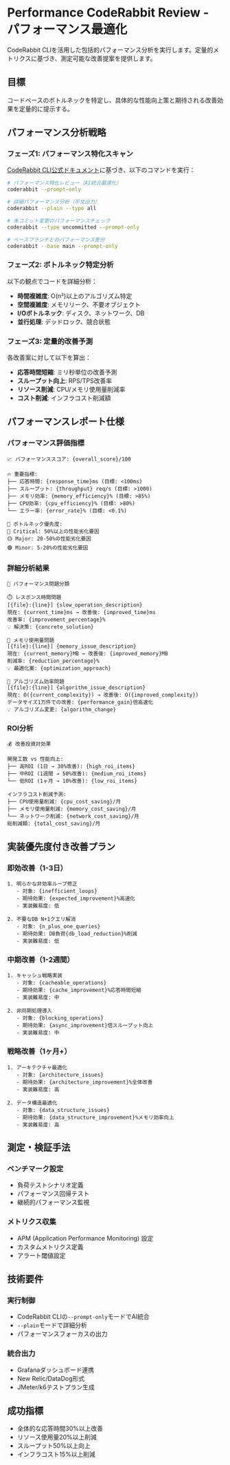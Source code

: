 # Performance CodeRabbit Review - パフォーマンス最適化

CodeRabbit CLIを活用した包括的パフォーマンス分析を実行します。定量的メトリクスに基づき、測定可能な改善提案を提供します。

## 目標
コードベースのボトルネックを特定し、具体的な性能向上策と期待される改善効果を定量的に提示する。

## パフォーマンス分析戦略

### フェーズ1: パフォーマンス特化スキャン
[CodeRabbit CLI公式ドキュメント](https://docs.coderabbit.ai/cli/overview)に基づき、以下のコマンドを実行：

```bash
# パフォーマンス特化レビュー（AI統合最適化）
coderabbit --prompt-only

# 詳細パフォーマンス分析（平文出力）
coderabbit --plain --type all

# 未コミット変更のパフォーマンスチェック
coderabbit --type uncommitted --prompt-only

# ベースブランチとのパフォーマンス差分
coderabbit --base main --prompt-only
```

### フェーズ2: ボトルネック特定分析
以下の観点でコードを詳細分析：
- **時間複雑度**: O(n²)以上のアルゴリズム特定
- **空間複雑度**: メモリリーク、不要オブジェクト
- **I/Oボトルネック**: ディスク、ネットワーク、DB
- **並行処理**: デッドロック、競合状態

### フェーズ3: 定量的改善予測
各改善案に対して以下を算出：
- **応答時間短縮**: ミリ秒単位の改善予測
- **スループット向上**: RPS/TPS改善率
- **リソース削減**: CPU/メモリ使用量削減率
- **コスト削減**: インフラコスト削減額

## パフォーマンスレポート仕様

### パフォーマンス評価指標
```text
📈 パフォーマンススコア: {overall_score}/100

🔥 重要指標:
├── 応答時間: {response_time}ms (目標: <100ms)
├── スループット: {throughput} req/s (目標: >1000)
├── メモリ効率: {memory_efficiency}% (目標: >85%)
├── CPU効率: {cpu_efficiency}% (目標: >80%)
└── エラー率: {error_rate}% (目標: <0.1%)

🚨 ボトルネック優先度:
🔴 Critical: 50%以上の性能劣化要因
🟡 Major: 20-50%の性能劣化要因
🟢 Minor: 5-20%の性能劣化要因
```

### 詳細分析結果
```text
🎯 パフォーマンス問題分類

⏱️ レスポンス時間問題
[{file}:{line}] {slow_operation_description}
現在: {current_time}ms → 改善後: {improved_time}ms
改善率: {improvement_percentage}%
💡 解決策: {concrete_solution}

🧠 メモリ使用量問題
[{file}:{line}] {memory_issue_description}
現在: {current_memory}MB → 改善後: {improved_memory}MB
削減率: {reduction_percentage}%
💡 最適化案: {optimization_approach}

🔄 アルゴリズム効率問題
[{file}:{line}] {algorithm_issue_description}
現在: O({current_complexity}) → 改善後: O({improved_complexity})
データサイズ1万件での改善: {performance_gain}倍高速化
💡 アルゴリズム変更: {algorithm_change}
```

### ROI分析
```text
💰 改善投資対効果

開発工数 vs 性能向上:
├── 高ROI (1日 → 30%改善): {high_roi_items}
├── 中ROI (1週間 → 50%改善): {medium_roi_items}
└── 低ROI (1ヶ月 → 10%改善): {low_roi_items}

インフラコスト削減予測:
├── CPU使用量削減: {cpu_cost_saving}/月
├── メモリ使用量削減: {memory_cost_saving}/月
└── ネットワーク削減: {network_cost_saving}/月
総削減額: {total_cost_saving}/月
```

## 実装優先度付き改善プラン

### 即効改善（1-3日）
```text
1. 明らかな非効率ループ修正
   - 対象: {inefficient_loops}
   - 期待効果: {expected_improvement}%高速化
   - 実装難易度: 低

2. 不要なDB N+1クエリ解消
   - 対象: {n_plus_one_queries}
   - 期待効果: DB負荷{db_load_reduction}%削減
   - 実装難易度: 低
```

### 中期改善（1-2週間）
```text
1. キャッシュ戦略実装
   - 対象: {cacheable_operations}
   - 期待効果: {cache_improvement}%応答時間短縮
   - 実装難易度: 中

2. 非同期処理導入
   - 対象: {blocking_operations}
   - 期待効果: {async_improvement}倍スループット向上
   - 実装難易度: 中
```

### 戦略改善（1ヶ月+）
```text
1. アーキテクチャ最適化
   - 対象: {architecture_issues}
   - 期待効果: {architecture_improvement}%全体改善
   - 実装難易度: 高

2. データ構造最適化
   - 対象: {data_structure_issues}
   - 期待効果: {data_structure_improvement}%メモリ効率向上
   - 実装難易度: 高
```

## 測定・検証手法

### ベンチマーク設定
- 負荷テストシナリオ定義
- パフォーマンス回帰テスト
- 継続的パフォーマンス監視

### メトリクス収集
- APM (Application Performance Monitoring) 設定
- カスタムメトリクス定義
- アラート閾値設定

## 技術要件

### 実行制御
- CodeRabbit CLIの`--prompt-only`モードでAI統合
- `--plain`モードで詳細分析
- パフォーマンスフォーカスの出力

### 統合出力
- Grafanaダッシュボード連携
- New Relic/DataDog形式
- JMeter/k6テストプラン生成

## 成功指標

- 全体的な応答時間30%以上改善
- リソース使用量20%以上削減
- スループット50%以上向上
- インフラコスト15%以上削減
